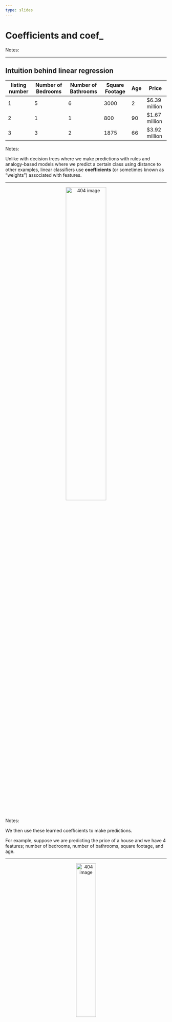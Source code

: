 ```yaml
---
type: slides
---
```


# Coefficients and coef\_

Notes: <br>

---

## Intuition behind linear regression

| listing number | Number of Bedrooms | Number of Bathrooms | Square Footage | Age | Price         |
| -------------- | ------------------ | ------------------- | -------------- | --- | ------------- |
| 1              | 5                  | 6                   | 3000           | 2   | $6.39 million |
| 2              | 1                  | 1                   | 800            | 90  | $1.67 million |
| 3              | 3                  | 2                   | 1875           | 66  | $3.92 million |

Notes:

Unlike with decision trees where we make predictions with rules and
analogy-based models where we predict a certain class using distance to
other examples, linear classifiers use **coefficients** (or sometimes
known as “weights”) associated with features.

---

<center>

<img src="/module8/house_table.png"  width = "50%" alt="404 image" />

</center>

Notes:

We then use these learned coefficients to make predictions.

For example, suppose we are predicting the price of a house and we have
4 features; number of bedrooms, number of bathrooms, square footage, and
age.

---

<center>

<img src="/module8/house_table.png"  width = "35%" alt="404 image" />

</center>

Consider the following listing (example):

| listing number | Number of Bedrooms | Number of Bathrooms | Square Footage | Age |
| -------------- | ------------------ | ------------------- | -------------- | --- |
| 3              | 3                  | 2                   | 1875           | 66  |

<br>

<font size="4"><em> predicted(price) = coefficient<sub>bedrooms</sub> x
\#bedrooms + coefficient<sub>bathrooms</sub> x \#bathrooms +
coefficient<sub>sqfeet</sub> x \#sqfeet + coefficient<sub>age</sub> x
age + intercept </em></font>

<font size="4"><em> predicted(price) = 0.03 x \#bedrooms + 0.04 x
\#bathrooms + 0.003 x \#sqfeet + -0.01 x \#age + intercept </em></font>

<font size="4"><em> predicted(price) = (0.03 x 3) + (0.04 x 2) + (0.002
x 1875) + (-0.01 x 66) + 0 </em></font>

<font size="4"><em> predicted(price) = 3.26 </em></font>

Notes:

---

## Components of a linear model

<br> <br> <br>

<font size="5"><em> predicted(price) =
(<font  color="#b1d78c">coefficient<sub>bedrooms</sub></font> x
<font  color="7bd1ec">\#bedrooms</font>) +
(<font  color="#b1d78c">coefficient<sub>bathrooms</sub></font> x
<font  color="7bd1ec">\#bathrooms</font>) +
(<font  color="#b1d78c">coefficient<sub>sqfeet</sub></font> x
<font  color="7bd1ec">\#sqfeet</font>) +
(<font  color="#b1d78c">coefficient<sub>age</sub></font> x
<font  color="7bd1ec">age</font>) +
<font  color="e8b0d0">intercept</font> </em> </font>

  - <font  color="7bd1ec"> Input features</font>  
  - <font  color="#b1d78c"> Coefficients, one per feature</font>  
  - <font  color="e8b0d0"> Bias or intercept</font>

Notes:

---

``` python
housing_df = pd.read_csv("data/real_estate.csv")
train_df, test_df = train_test_split(housing_df, test_size=0.1, random_state=1)
train_df.head()
```

```out
     house_age  distance_station  num_stores  latitude  longitude  price
172        6.6          90.45606           9  24.97433  121.54310   58.1
230        4.0        2147.37600           3  24.96299  121.51284   33.4
346       13.2        1712.63200           2  24.96412  121.51670   30.8
244        4.8        1559.82700           3  24.97213  121.51627   21.7
367       15.0        1828.31900           2  24.96464  121.51531   20.9
```

``` python
X_train, y_train = train_df.drop(columns =['price']), train_df['price']
X_test, y_test = test_df.drop(columns =['price']), test_df['price']
```

Notes:

Let’s now use `Ridge` with our Taiwan housing dataset again from the
last slide deck. Here, we want to predict the house price.

---

``` python
lm = Ridge()
lm.fit(X_train, y_train);
training_score = lm.score(X_train, y_train)
training_score
```

```out
0.5170145681350131
```

``` python
lm.coef_
```

```out
array([-2.43214368e-01, -5.33723544e-03,  1.25878207e+00,  8.92353624e+00, -1.34523313e+00])
```

Notes:

We can make our model as usual and train it, and assess our training
score.

We saw that with linear classifiers we have coefficients associated with
each feature of our model.

How do we get that? We can use `.coef_` to obtain them from our trained
model.

But how are these useful?

---

``` python
ridge_coeffs = lm.coef_
ridge_coeffs
```

```out
array([-2.43214368e-01, -5.33723544e-03,  1.25878207e+00,  8.92353624e+00, -1.34523313e+00])
```

``` python
words_coeffs_df = pd.DataFrame(data=ridge_coeffs, index=X_train.columns, columns=['Coefficients'])
words_coeffs_df
```

```out
                  Coefficients
house_age            -0.243214
distance_station     -0.005337
num_stores            1.258782
latitude              8.923536
longitude            -1.345233
```

Notes:

One of the primary advantages of linear classifiers is their ability to
interpret models using these coefficients.

What do these mean? Let’s try to make some sense of it here.

We have our coefficients but we should see which feature corresponds to
which coefficient.

We can do that by making a dataframe with both values.

We can use these coefficients to interpret our model. They show us how
much each of these features affects our model’s prediction.

For example, if we had a house with 2 stores nearby, our `num_stores`
value is 2. That means that 2 \* 1.26 = 2.52 will contribute to our
predicted price\!

The negative coefficients work in the opposite way, for example, every
unit increase in age of a house will, subtracts 0.244 from the house’s
predicted value.

---

``` python
words_coeffs_df.abs().sort_values(by='Coefficients')
```

```out
                  Coefficients
distance_station      0.005337
house_age             0.243214
num_stores            1.258782
longitude             1.345233
latitude              8.923536
```

Notes:

In linear models, the coefficients tell us how each feature affects the
prediction.

So, looking at the features which have coefficient with bigger
magnitudes might be useful and contribute more to the prediction.

It’s important to be careful here though because this depends on the
scaling of the features. Larger features will have smaller coefficients,
but if we scale our features before we build our model then they are on
a somewhat level playing field\! (Another reason we should be scaling
our features\!)

---

## Interpreting learned coefficients

<br> <br>

In linear models:

  - if the coefficient is +, then ↑ the feature values ↑ the prediction
    value.  
  - if the coefficient is -, then ↑ the feature values ↓ the prediction
    value.  
  - if the coefficient is 0, the feature is not used in making a
    prediction.

Notes:

In linear models:

  - if the coefficient is positive, then increasing the feature values
    increases the prediction value.  
  - if the coefficient is negative, then increasing the feature values
    decreases the prediction value.  
  - if the coefficient is zero, the feature is not used in making a
    prediction

---

## Predicting

``` python
X_train.iloc[0:1]
```

```out
     house_age  distance_station  num_stores  latitude  longitude
172        6.6          90.45606           9  24.97433   121.5431
```

``` python
lm.predict(X_train.iloc[0:1])
```

```out
array([52.35605528])
```

Notes:

Let’s take a look at a single example here.

The values in this are the input features.

We can use `predict()` on our features to get a prediction of 52.36.

---

``` python
words_coeffs_df.T
```

```out
              house_age  distance_station  num_stores  latitude  longitude
Coefficients  -0.243214         -0.005337    1.258782  8.923536  -1.345233
```

``` python
X_train.iloc[0:1]
```

```out
     house_age  distance_station  num_stores  latitude  longitude
172        6.6          90.45606           9  24.97433   121.5431
```

``` python
intercept = lm.intercept_
intercept
```

```out
-16.240516720277654
```

Notes:

Using our coefficients, and the model’s intercept we can calculate the
model’s predictions ourselves as well.

---

<center>

<font size="4"><em> predicted(price) = coefficient<sub>house\_age</sub>
x house\_age + coefficient<sub>distance\_station</sub> x
distance\_station + coefficient<sub>num\_stores</sub> x num\_stores +
coefficient<sub>latitude</sub> x latitude +
coefficient<sub>longitude</sub> x longitude + intercept </em></font>

</center>

``` python
(ridge_coeffs * X_train.iloc[0:1]).sum(axis=1) + intercept 
```

```out
172    52.356055
dtype: float64
```

``` python
lm.predict(X_train.iloc[0:1])
```

```out
array([52.35605528])
```

Notes:

All of these feature values multiplied by the coefficients then adding
the intercept, contribute to our prediction.

When we do this by hand using the model’s coefficients and intercept, we
get the same as if we used `predict`.

---

# Let’s apply what we learned\!

Notes: <br>
